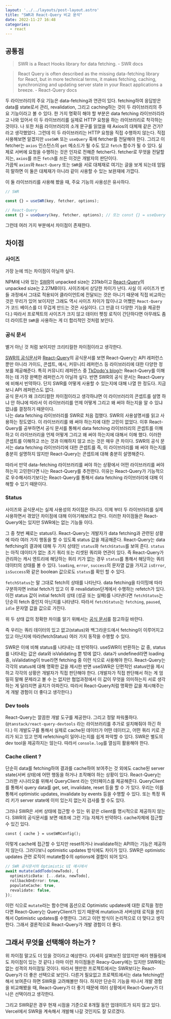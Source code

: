 ```yaml
---
layout: '../../layouts/post-layout.astro'
title: "SWR과 React-Query 비교 분석"
date: 2022-11-27 16:48
categories:
  - react
---
```


## 공통점

> SWR is a React Hooks library for data fetching. - SWR docs

> React Query is often described as the missing data-fetching library for React, but in more technical terms, it makes fetching, caching, synchronizing and updating server state in your React applications a breeze. - React-Query docs

두 라이브러리의 주요 기능은 data-fetching과 연관이 있다. fetching하여 응답받은 data를 state로서 관리, revalidation, 그리고 caching하는 것이 두 라이브러리의 주요 기능이라고 볼 수 있다. 한 가지 명확히 해야 할 부분은 data fetching 라이브러리라고 나와 있어서 이 두 라이브러리를 실제로 HTTP 요청을 하는 라이브러리로 착각하는 것이다. 나 또한 처음 라이브러리의 소개 문구를 읽었을 때 Axios의 대체재 같은 건가?라고 생각했었다. 그런데 이 두 라이브러리는 HTTP 요청을 직접 수행하지 않는다. 직접 사용해보면 알겠지만 `useSWR` 또는 `useQuery` 훅에 fetcher를 전달해야 한다. 그리고 이 fetcher는 `axios` 인스턴스의 `get` 메소드가 될 수도 있고 `fetch` 함수가 될 수 있다. 실제로 서버에 요청을 수행하는 것은 인자로 전해준 fetcher다. fetcher로 무엇을 전달할지는, `axios`를 쓰든 `fetch`를 쓰든 이것은 개발자의 판단이다.  
가끔씩 `axios`와 `React-Query` 또는 `SWR`을 서로 대체재로 여기는 글을 보게 되는데 엄밀히 말하면 이 둘은 대체재가 아니라 같이 사용할 수 있는 보완재에 가깝다.

이 둘 라이브러리를 사용해 봤을 때, 주요 기능의 사용성은 유사하다.

```ts
// SWR

const {} = useSWR(key, fetcher, options);

// React-Query
const {} = useQuery(key, fetcher, options); // 또는 const {} = useQuery(config);
```

그런데 여러 가지 부분에서 차이점이 존재한다.

## 차이점

### 사이즈

가장 눈에 띄는 차이점이 아닐까 싶다.

NPM에 나와 있는 [SWR](https://www.npmjs.com/package/swr)의 unpacked size는 231kb이고 [React-Query](https://www.npmjs.com/package/react-query)의 unpacked size는 2.27MB이다. 사이즈에서 상당한 차이가 난다. 사실 이 사이즈가 번들 과정에서 그대로 적용되어 클라이언트에 전달되는 것은 아니기 때문에 직접 비교하는 것은 무리가 있어 보이지만 그래도 역시 사이즈 차이가 많이나고 어쨌든 `React-Query`가 코드 베이스를 더 무겁게 만드는 것은 사실이다. (그 만큼 더 다양한 기능을 제공한다.) 따라서 프로젝트의 사이즈가 크지 않고 데이터 펫칭 로직이 간단하다면 아무래도 좀 더 라이트한 `SWR`을 사용하는 게 더 합리적인 것처럼 보인다.

### 공식 문서

별거 아닌 것 처럼 보이지만 크리티컬한 차이점이라고 생각한다.

[SWR의 공식문서](https://swr.vercel.app/docs/getting-started)와 [React-Query](https://tanstack.com/query/v4/docs/overview)의 공식문서를 보면 React-Query는 API 레퍼런스 뿐만 아니라 가이드, 콘셉트, 예시, 커뮤니티 레퍼런스 등 라이브러리에 대한 다양한 정보를 제공해준다. 특히 커뮤니티 레퍼런스 중 [TkDodo's blog](https://tkdodo.eu/blog/practical-react-query)는 React-Query를 이해하는 데 가장 완벽한 레퍼런스가 아닐까 싶다. 반면 SWR의 공식 문서는 React-Query에 비해서 빈약하다. 단지 SWR를 어떻게 사용할 수 있는지에 대해 나열 한 정도다. 지금 보니 API 레퍼런스도 없다.  
공식 문서가 왜 크리티컬한 차이점이라고 생각하냐면 이 라이브러리의 콘셉트를 설명 하냐 안 하냐에 따라서 이 라이브러리를 언제 어떻게 그리고 왜 써야 하는지을 알 수 있냐 없냐를 결정하기 때문이다.  
나는 data fetching 라이브러리를 SWR로 처음 접했다. SWR의 사용설명서를 읽고 사용하는 정도였다. 이 라이브러리를 왜 써야 하는지에 대한 고민이 없었다. 이후 React-Query를 공부하면서 공식 문서를 통해서 data fetching 라이브러리의 콘셉트를 이해하고 이 라이브러리을 언제 어떻게 그리고 왜 써야 하는지에 대해서 이해 했다. 이러한 콘셉트를 이해하고 쓰는 것과 이해하지 않고 쓰는 것은 매우 큰 차이다. SWR의 공식 문서는 data fetching 라이브러리에 대한 콘셉트를 즉, 이 라이브러리를 왜 써야 하는지를 충분히 설명하지 않지만 React-Query는 콘셉트에 대해 충분히 설명해준다.

따라서 만약 data-fetching 라이브러리를 써야 하는 상황에서 어떤 라이브러리를 써야 하는지 고민한다면 나는 React-Query를 추천한다. 이유는 React-Query가 기능적으로 우수해서라기보다는 React-Query를 통해서 data fetching 라이브러리에 대해 이해할 수 있기 때문이다.

### Status

사이즈와 공식문서는 실제 사용성의 차이점은 아니다. 이제 부터 두 라이브러리를 실제 사용하면서 겪었던 차이점에 대해 이야기해보려고 한다. 이러한 차이점들은 React-Query에는 있지만 SWR에는 없는 기능들 이다.

그 중 첫번 째로는 status다. React-Query는 개발자가 data fetching과 관련된 상황에 따라 여러 가지 행동을 할 수 있도록 status 값을 제공해준다. React-Query는 data fetfching의 결과에 대해 두 가지 상태인 `status`와 `fetchStatus`를 보여 준다. `status`는 아직 데이터가 없는 초기 쿼리 또는 리셋된 쿼리와 연관이 있다. 즉 React-Query가 관리하는 캐시 엔트리에 해당하는 쿼리 키가 없는 경우 `status`를 통해서 해당하는 쿼리 데이터의 상태를 볼 수 있다. `loading`, `error`, `success`의 문자열 값을 가지고 `isError`, `isSuccess`와 같은 boolean 값으로도 `status`를 확인 할 수 있다.

`fetchStatus`는 말 그대로 fetch의 상태를 나타난다. data fetching을 타이밍에 따라 구분하자면 initial fetch가 있고 이 후 revalidation단계에서 수행하는 refetch가 있다. 이전 status 값이 initial fetch의 상태 (성공 또는 실패)를 나타낸다면 `fetchStatus`는 단순히 fetch 중인지 아닌지를 나타낸다. 따라서 `fetchStatus`는 `fetching`, `paused`, `idle` 문자열 값을 값으로 가진다.

위 두 상태 값의 정확한 차이를 알기 위해서는 [공식 문서](https://tanstack.com/query/v4/docs/guides/queries#why-two-different-states)를 참고하길 바란다.

즉 우리는 쿼리 데이터의 있고 없고(status)와 백그라운드에서 fetching이 이루어지고 있고 아닌지에 따라(fetchStatus) 여러 가지 동작을 수행할 수 있다.

SWR은 이에 비해 status를 나타내는 데 빈약하다. useSWR이 반환하는 값 중, status를 나타내는 값은 data와 isValidating 뿐 밖에 없다. data가 undefined라면 loading 중, isValidating이 true라면 fetching 중 이런 식으로 사용해야 한다. React-Query는 각각의 status에 대해 명확한 값을 제시한 반면 useSWR은 단편적인 status만을 제시하고 각각의 상황은 개발자가 직접 판단해야 한다. (개발자가 직접 판단해서 하는 게 엄밀히 말해 문제라고 볼 수 는 없지만 협업과정에서 이 값이 무엇을 의미하는지 서로 생각하는 게 달라지면 골치가 아파진다. 따라서 React-Query처럼 명확한 값을 제시해주는 게 개발 경험이 더 좋다고 생각한다.)

### Dev tools

React-Query는 깔끔한 개발 도구를 제공한다. 그리고 정말 파워풀하다. (`@tanstack/react-query-devtools` 라는 라이브러리를 추가로 설치해줘야 하긴 하다.) 이 개발도구를 통해서 실제로 cache된 데이터가 어떤 데이터고, 어떤 쿼리 키로 관리가 되고 있고 언제 refetching이 일어나는지를 쉽게 파악할 수 있다. SWR은 별도의 dev tool을 제공하지는 않는다. 따라서 `console.log`를 열심히 활용해야 한다.

### Cache client ?

단순히 data를 fetching하여 결과를 cache하여 보여주는 것 외에도 cache된 server state(서버 상태)에 어떤 행동을 하거나 조작해야 하는 상황이 있다. React-Query는 그러한 시나리오를 위해서 QueryClient 라는 인터페이스를 제공해준다. QueryClient를 통해서 query data를 get, set, invalidate, reset 등을 할 수 가 있다. 우리는 이를 통해서 optimistic updates, invalidate by events 등을 수행할 수 있다. 또는 특정 쿼리 키가 server state에 이미 있는지 없는지 검사를 할 수도 있다.

그러나 SWR은 서버 상태에 접근할 수 있는 위 같은 client를 명시적으로 제공하지 않는다. SWR의 공식문서를 보면 애초에 그런 기능 자체가 빈약하다. cache자체에 접근할 수 있긴 있다.

```tsx
const { cache } = useSWRConfig();
```

이렇게 cache에 접근할 수 있지만 reset하거나 invalidate하는 API하는 기능은 제공하지 않는다. 그러다보니 optimistic updates 방식에도 차이가 있다. SWR은 optimistic updates 관련 로직이 mutate함수의 options에 결합이 되어 있다.

```ts
// SWR 공식문서의 Optimistic UI 예시에서
await mutate(addTodo(newTodo), {
  optimisticData: [...data, newTodo],
  rollbackOnError: true,
  populateCache: true,
  revalidate: false,
});
```

이런 식으로 `mutate`라는 함수안에 옵션으로 Optimistic updates에 대한 로직을 정한다면 React-Query는 QueryClient가 있기 때문에 mutation과 서버상태 로직을 분리해서 Optimistic updates를 수행한다. 그리고 이런 방식이 논리적으로 더 맞다고 생각한다. 그래서 결론적으로 React-Query가 개발 경험이 더 좋다.

## 그래서 무엇을 선택해야 하는가 ?

위 차이점 말고도 더 있을 것이라고 예상한다. (자세히 살펴보진 않았지만 에러 헨들링에도 차이점이 있는 것 같다.) 아마 이런 차이점들은 Reacy-Query에는 있지만 SWR에는 없는 성격의 차이점일 것이다. 따라서 웬만한 프로젝트에서는 SWR보다는 React-Query가 더 좋은 선택으로 보인다. 다른거 필요없고 프로젝트에서는 data fetching만 해서 보여준다 하면 SWR을 고려해볼만 하다. 하지만 단순히 기능을 떠나서 개발 경험을 비교해봤을 때, React-Query가 더 좋기 때문에 여러 상황에서 React-Query가 더 나은 선택이라고 생각한다.

그리고 SWR같은 경우 현재 시점을 기준으로 8개월 동안 업데이트가 되지 않고 있다. Vercel에서 SWR을 계속해서 개발해 나갈 것인지도 잘 모르겠다.
